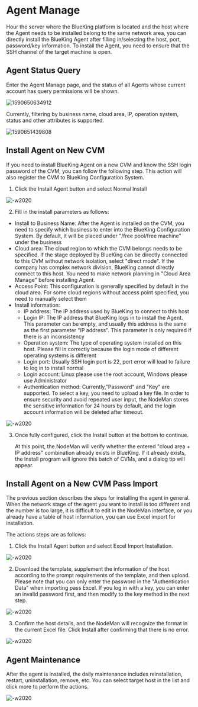 # Agent Manage 
Hour the server where the BlueKing platform is located and the host where the Agent needs to be installed belong to the same network area, you can directly install the BlueKing Agent after filling in/selecting the host, port, password/key information. To install the Agent, you need to ensure that the SSH channel of the target machine is open.

## Agent Status Query 
Enter the Agent Manage page, and the status of all Agents whose current account has query permissions will be shown.

![1590650634912](./media/1590650634912.png)

Currently, filtering by business name, cloud area, IP, operation system, status and other attributes is supported.

![1590651439808](./media/1590651439808.png)

## Install Agent on New CVM 
If you need to install BlueKing Agent on a new CVM and know the SSH login password of the CVM, you can follow the following step. This action will also register the CVM to BlueKing Configuration System.

1. Click the Install Agent button and select Normal Install 

![-w2020](media/20200603194710.png)

2. Fill in the install parameters as follows:
- Install to Business Name: After the Agent is installed on the CVM, you need to specify which business to enter into the BlueKing Configuration System. By default, it will be placed under "/free pool/free machine" under the business 
- Cloud area: The cloud region to which the CVM belongs needs to be specified. If the stage deployed by BlueKing can be directly connected to this CVM without network isolation, select "direct mode".  If the company has complex network division, BlueKing cannot directly connect to this host. You need to make network planning in "Cloud Area Manage" before installing Agent. 
- Access Point: This configuration is generally specified by default in the cloud area. For some cloud regions without access point specified, you need to manually select them 
- Install information: 
   - IP address: The IP address used by BlueKing to connect to this host 
   - Login IP: The IP address that BlueKing logs in to install the Agent.  This parameter can be empty, and usually this address is the same as the first parameter "IP address".  This parameter is only required if there is an inconsistency 
   - Operation system: The type of operating system installed on this host. Please fill in correctly because the login mode of different operating systems is different 
   - Login port: Usually SSH login port is 22, port error will lead to failure to log in to install normal 
   - Login account: Linux please use the root account, Windows please use Administrator 
   - Authentication method: Currently,"Password" and "Key" are supported. To select a key, you need to upload a key file.  In order to ensure security and avoid repeated user input, the NodeMan stores the sensitive information for 24 hours by default, and the login account information will be deleted after timeout.

 ![-w2020](media/20200603194949.png) 

3. Once fully configured, click the Install button at the bottom to continue. 

   At this point, the NodeMan will verify whether the entered "cloud area + IP address" combination already exists in BlueKing. If it already exists, the Install program will ignore this batch of CVMs, and a dialog tip will appear. 

## Install Agent on a New CVM Pass Import 

The previous section describes the steps for installing the agent in general. When the network stage of the agent you want to install is too different and the number is too large, it is difficult to edit in the NodeMan interface, or you already have a table of host information, you can use Excel import for installation. 

The actions steps are as follows:

1. Click the Install Agent button and select Excel Import Installation. 

![-w2020](media/20200603202949.png) 

2. Download the template, supplement the information of the host according to the prompt requirements of the template, and then upload. Please note that you can only enter the password in the "Authentication Data" when importing pass Excel. If you log in with a key, you can enter an invalid password first, and then modify to the key method in the next step. 

![-w2020](media/20200603203124.png) 

3. Confirm the host details, and the NodeMan will recognize the format in the current Excel file. Click Install after confirming that there is no error. 

![-w2020](media/20200603204957.png) 

## Agent Maintenance 

After the agent is installed, the daily maintenance includes reinstallation, restart, uninstallation, remove, etc. You can select target host in the list and click more to perform the actions. 

![-w2020](media/20200603204223.png)
